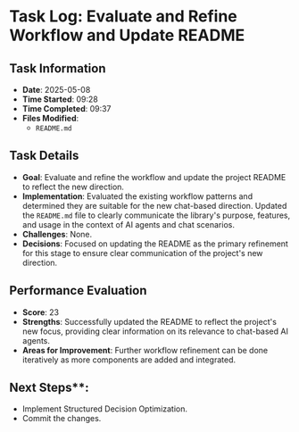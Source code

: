 # Task Log: Evaluate and Refine Workflow and Update README

## Task Information
- **Date**: 2025-05-08
- **Time Started**: 09:28
- **Time Completed**: 09:37
- **Files Modified**:
    - `README.md`

## Task Details
- **Goal**: Evaluate and refine the workflow and update the project README to reflect the new direction.
- **Implementation**: Evaluated the existing workflow patterns and determined they are suitable for the new chat-based direction. Updated the `README.md` file to clearly communicate the library's purpose, features, and usage in the context of AI agents and chat scenarios.
- **Challenges**: None.
- **Decisions**: Focused on updating the README as the primary refinement for this stage to ensure clear communication of the project's new direction.

## Performance Evaluation
- **Score**: 23
- **Strengths**: Successfully updated the README to reflect the project's new focus, providing clear information on its relevance to chat-based AI agents.
- **Areas for Improvement**: Further workflow refinement can be done iteratively as more components are added and integrated.

## Next Steps**:
- Implement Structured Decision Optimization.
- Commit the changes.
